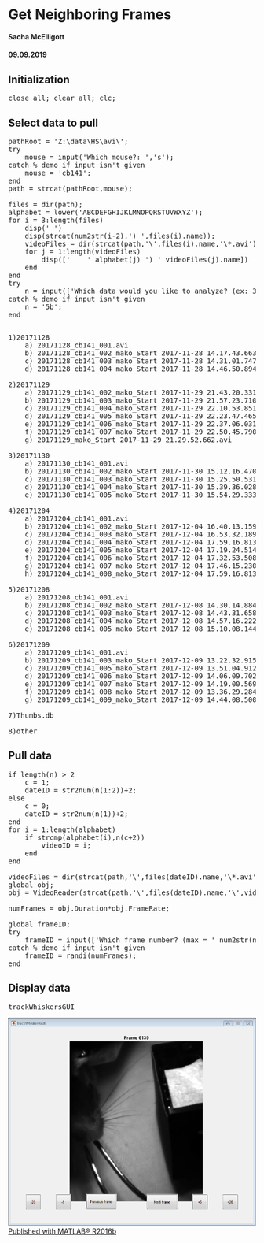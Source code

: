 <div class="content">

# Get Neighboring Frames
#### Sacha McElligott 
#### 09.09.2019 

## Initialization

<pre class="codeinput">close <span class="string">all</span>; clear <span class="string">all</span>; clc;
</pre>

## Select data to pull

<pre class="codeinput">pathRoot = <span class="string">'Z:\data\HS\avi\'</span>;
<span class="keyword">try</span>
    mouse = input(<span class="string">'Which mouse?: '</span>,<span class="string">'s'</span>);
<span class="keyword">catch</span> <span class="comment">% demo if input isn't given</span>
    mouse = <span class="string">'cb141'</span>;
<span class="keyword">end</span>
path = strcat(pathRoot,mouse);

files = dir(path);
alphabet = lower(<span class="string">'ABCDEFGHIJKLMNOPQRSTUVWXYZ'</span>);
<span class="keyword">for</span> i = 3:length(files)
    disp(<span class="string">' '</span>)
    disp(strcat(num2str(i-2),<span class="string">') '</span>,files(i).name));
    videoFiles = dir(strcat(path,<span class="string">'\'</span>,files(i).name,<span class="string">'\*.avi'</span>));
    <span class="keyword">for</span> j = 1:length(videoFiles)
        disp([<span class="string">'    '</span> alphabet(j) <span class="string">') '</span> videoFiles(j).name])
    <span class="keyword">end</span>
<span class="keyword">end</span>
<span class="keyword">try</span>
    n = input([<span class="string">'Which data would you like to analyze? (ex: 3b)'</span> newline <span class="string">'--> '</span>],<span class="string">'s'</span>);
<span class="keyword">catch</span> <span class="comment">% demo if input isn't given</span>
    n = <span class="string">'5b'</span>;
<span class="keyword">end</span>
</pre>

<pre class="codeoutput"> 
1)20171128
    a) 20171128_cb141_001.avi
    b) 20171128_cb141_002_mako_Start 2017-11-28 14.17.43.663.avi
    c) 20171128_cb141_003_mako_Start 2017-11-28 14.31.01.747.avi
    d) 20171128_cb141_004_mako_Start 2017-11-28 14.46.50.894.avi

2)20171129
    a) 20171129_cb141_002_mako_Start 2017-11-29 21.43.20.331.avi
    b) 20171129_cb141_003_mako_Start 2017-11-29 21.57.23.710.avi
    c) 20171129_cb141_004_mako_Start 2017-11-29 22.10.53.851.avi
    d) 20171129_cb141_005_mako_Start 2017-11-29 22.23.47.465.avi
    e) 20171129_cb141_006_mako_Start 2017-11-29 22.37.06.031.avi
    f) 20171129_cb141_007_mako_Start 2017-11-29 22.50.45.790.avi
    g) 20171129_mako_Start 2017-11-29 21.29.52.662.avi

3)20171130
    a) 20171130_cb141_001.avi
    b) 20171130_cb141_002_mako_Start 2017-11-30 15.12.16.470.avi
    c) 20171130_cb141_003_mako_Start 2017-11-30 15.25.50.531.avi
    d) 20171130_cb141_004_mako_Start 2017-11-30 15.39.36.028.avi
    e) 20171130_cb141_005_mako_Start 2017-11-30 15.54.29.333.avi

4)20171204
    a) 20171204_cb141_001.avi
    b) 20171204_cb141_002_mako_Start 2017-12-04 16.40.13.159.avi
    c) 20171204_cb141_003_mako_Start 2017-12-04 16.53.32.189.avi
    d) 20171204_cb141_004_mako_Start 2017-12-04 17.59.16.813.avi
    e) 20171204_cb141_005_mako_Start 2017-12-04 17.19.24.514.avi
    f) 20171204_cb141_006_mako_Start 2017-12-04 17.32.53.508.avi
    g) 20171204_cb141_007_mako_Start 2017-12-04 17.46.15.230.avi
    h) 20171204_cb141_008_mako_Start 2017-12-04 17.59.16.813.avi

5)20171208
    a) 20171208_cb141_001.avi
    b) 20171208_cb141_002_mako_Start 2017-12-08 14.30.14.884.avi
    c) 20171208_cb141_003_mako_Start 2017-12-08 14.43.31.658.avi
    d) 20171208_cb141_004_mako_Start 2017-12-08 14.57.16.222.avi
    e) 20171208_cb141_005_mako_Start 2017-12-08 15.10.08.144.avi

6)20171209
    a) 20171209_cb141_001.avi
    b) 20171209_cb141_003_mako_Start 2017-12-09 13.22.32.915.avi
    c) 20171209_cb141_005_mako_Start 2017-12-09 13.51.04.912.avi
    d) 20171209_cb141_006_mako_Start 2017-12-09 14.06.09.702.avi
    e) 20171209_cb141_007_mako_Start 2017-12-09 14.19.00.569.avi
    f) 20171209_cb141_008_mako_Start 2017-12-09 13.36.29.284.avi
    g) 20171209_cb141_009_mako_Start 2017-12-09 14.44.08.500.avi

7)Thumbs.db

8)other
</pre>

## Pull data

<pre class="codeinput"><span class="keyword">if</span> length(n) > 2
    c = 1;
    dateID = str2num(n(1:2))+2;
<span class="keyword">else</span>
    c = 0;
    dateID = str2num(n(1))+2;
<span class="keyword">end</span>
<span class="keyword">for</span> i = 1:length(alphabet)
    <span class="keyword">if</span> strcmp(alphabet(i),n(c+2))
        videoID = i;
    <span class="keyword">end</span>
<span class="keyword">end</span>

videoFiles = dir(strcat(path,<span class="string">'\'</span>,files(dateID).name,<span class="string">'\*.avi'</span>));
<span class="keyword">global</span> obj;
obj = VideoReader(strcat(path,<span class="string">'\'</span>,files(dateID).name,<span class="string">'\'</span>,videoFiles(videoID).name));

numFrames = obj.Duration*obj.FrameRate;

<span class="keyword">global</span> frameID;
<span class="keyword">try</span>
    frameID = input([<span class="string">'Which frame number? (max = '</span> num2str(numFrames) <span class="string">'): '</span>]);
<span class="keyword">catch</span> <span class="comment">% demo if input isn't given</span>
    frameID = randi(numFrames);
<span class="keyword">end</span>
</pre>

## Display data

<pre class="codeinput">trackWhiskersGUI
</pre>

![](getNeighboringFrames_01.png) [Published with MATLAB® R2016b](http://www.mathworks.com/products/matlab/)</div>
